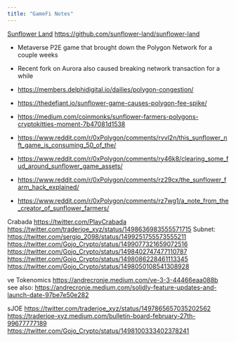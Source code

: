```yaml
---
title: "GameFi Notes"
---
```


[Sunflower Land](https://www.sunflower-land.com/)
https://github.com/sunflower-land/sunflower-land
* Metaverse P2E game that brought down the Polygon Network for a couple weeks
* Recent fork on Aurora also caused breaking network transaction for a while

* https://members.delphidigital.io/dailies/polygon-congestion/
* https://thedefiant.io/sunflower-game-causes-polygon-fee-spike/
* https://medium.com/coinmonks/sunflower-farmers-polygons-cryptokitties-moment-7b47081d1538
* https://www.reddit.com/r/0xPolygon/comments/rvvl2n/this_sunflower_nft_game_is_consuming_50_of_the/
* https://www.reddit.com/r/0xPolygon/comments/ry46k8/clearing_some_fud_around_sunflower_game_assets/
* https://www.reddit.com/r/0xPolygon/comments/rz29cx/the_sunflower_farm_hack_explained/
* https://www.reddit.com/r/0xPolygon/comments/rz7wg1/a_note_from_the_creator_of_sunflower_farmers/

Crabada
https://twitter.com/PlayCrabada
https://twitter.com/traderjoe_xyz/status/1498636983555571715
Subnet: https://twitter.com/sergio_2098/status/1499251755573555211
https://twitter.com/Gojo_Crypto/status/1499077321659072516
https://twitter.com/Gojo_Crypto/status/1498402747477110787
https://twitter.com/Gojo_Crypto/status/1498086228461113345
https://twitter.com/Gojo_Crypto/status/1498050108541308928

ve Tokenomics
https://andrecronje.medium.com/ve-3-3-44466eaa088b
see also: https://andrecronje.medium.com/solidly-feature-updates-and-launch-date-97be7e50e282

sJOE
https://twitter.com/traderjoe_xyz/status/1497865657035202562
https://traderjoe-xyz.medium.com/bulletin-board-february-27th-99677777189
https://twitter.com/Gojo_Crypto/status/1498100333402378241